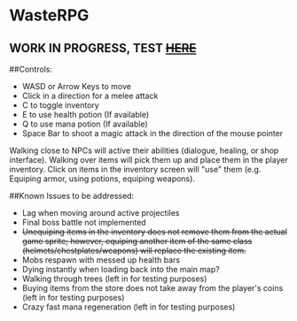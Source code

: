 # WasteRPG
## WORK IN PROGRESS, TEST ~~[HERE](#)~~
##Controls:
* WASD or Arrow Keys to move
* Click in a direction for a melee attack
* C to toggle inventory
* E to use health potion (If available)
* Q to use mana potion (If available)
* Space Bar to shoot a magic attack in the direction of the mouse pointer

Walking close to NPCs will active their abilities (dialogue, healing, or shop interface). Walking over items will pick them up and place them in the player inventory. Click on items in the inventory screen will "use" them (e.g. Equiping armor, using potions, equiping weapons). 

##Known Issues to be addressed:
* Lag when moving around active projectiles
* Final boss battle not implemented
* ~~Unequiping items in the inventory does not remove them from the actual game sprite; however, equiping another item of the same class (helmets/chestplates/weapons) will replace the existing item.~~
* Mobs respawn with messed up health bars
* Dying instantly when loading back into the main map?
* Walking through trees (left in for testing purposes)
* Buying items from the store does not take away from the player's coins (left in for testing purposes)
* Crazy fast mana regeneration (left in for testing purposes)
